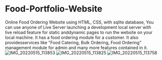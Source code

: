 # Food-Portfolio-Website
Online Food Ordering Website using HTML, CSS, with sqlite database, You can use anyone of Live Server launching a development local server with live reload feature for static anddynamic pages to run the website on your local machine. It has a food ordering module for a customer. It also providesservices like "Food Catering, Bulk Ordering, Food Ordering" management module  for admin and many more features contained in it.
![IMG_20220515_113853](https://user-images.githubusercontent.com/105551917/168461196-6d258746-32f4-46cb-afda-0a7447002020.jpg)
![IMG_20220515_113825](https://user-images.githubusercontent.com/105551917/168461208-1c99ef62-6a10-4b70-9d7f-b7fb60d9b421.jpg)
![IMG_20220515_113758](https://user-images.githubusercontent.com/105551917/168461224-d9245bd5-8377-43df-bb35-d04daefbea9c.jpg)
